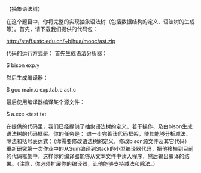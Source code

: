 【抽象语法树】

在这个题目中，你将完整的实现抽象语法树（包括数据结构的定义、语法树的生成等）。首先，请下载我们提供的代码包：

http://staff.ustc.edu.cn/~bjhua/mooc/ast.zip 

代码的运行方式是：
首先生成语法分析器：

  $ bison exp.y

然后生成编译器：

  $ gcc main.c exp.tab.c ast.c

最后使用编译器编译某个源文件：

  $ a.exe <test.txt

在提供的代码里，我们已经提供了抽象语法树的定义、若干操作、及由bison生成语法树的代码框架。你的任务是：
    进一步完善该代码框架，使其能够分析减法、除法和括号表达式；（你需要修改语法树的定义，修改bison源文件及其它代码）
    重新研究第一次作业中的从Sum编译到Stack的小型编译器代码，把他移植到目前的代码框架中，这样你的编译器能够从文本文件中读入程序，然后输出编译的结果。（注意，你必须扩展你的编译器，让他能够支持减法和除法。）